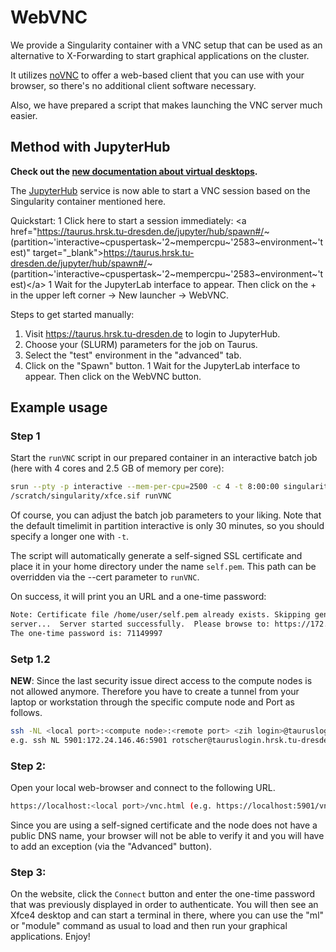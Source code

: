 # WebVNC

We provide a Singularity container with a VNC setup that can be used as an alternative to
X-Forwarding to start graphical applications on the cluster.

It utilizes [noVNC](https://novnc.com) to offer a web-based client that you can use with your
browser, so there's no additional client software necessary.

Also, we have prepared a script that makes launching the VNC server much easier.

## Method with JupyterHub

**Check out the [new documentation about virtual desktops](../software/virtual_desktops.md).**

The [JupyterHub](../software/jupyterhub.md) service is now able to start a VNC session based on the
Singularity container mentioned here.

Quickstart: 1 Click here to start a session immediately: \<a
href="<https://taurus.hrsk.tu-dresden.de/jupyter/hub/spawn#/>\~(partition\~'interactive\~cpuspertask\~'2\~mempercpu\~'2583\~environment\~'test)"
target="\_blank"><https://taurus.hrsk.tu-dresden.de/jupyter/hub/spawn#/>\~(partition\~'interactive\~cpuspertask\~'2\~mempercpu\~'2583\~environment\~'test)\</a>
1 Wait for the JupyterLab interface to appear. Then click on the + in the upper left corner -> New
launcher -> WebVNC.

Steps to get started manually:

1. Visit <https://taurus.hrsk.tu-dresden.de> to login to JupyterHub.
1. Choose your (SLURM) parameters for the job on Taurus.
1. Select the "test" environment in the "advanced" tab.
1. Click on the "Spawn" button. 1 Wait for the JupyterLab interface to appear. Then
click on the WebVNC button.

## Example usage

### Step 1

Start the `runVNC` script in our prepared container in an interactive batch job (here with 4 cores
and 2.5 GB of memory per core):

```Bash
srun --pty -p interactive --mem-per-cpu=2500 -c 4 -t 8:00:00 singularity exec
/scratch/singularity/xfce.sif runVNC
```

Of course, you can adjust the batch job parameters to your liking. Note that the default timelimit
in partition interactive is only 30 minutes, so you should specify a longer one with `-t`.

The script will automatically generate a self-signed SSL certificate and place it in your home
directory under the name `self.pem`. This path can be overridden via the --cert parameter to
`runVNC`.

On success, it will print you an URL and a one-time password:

```Bash
Note: Certificate file /home/user/self.pem already exists. Skipping generation.  Starting VNC
server...  Server started successfully.  Please browse to: https://172.24.146.46:5901/vnc.html
The one-time password is: 71149997
```

### Setp 1.2

**NEW**: Since the last security issue direct access to the compute nodes is not allowed anymore.
Therefore you have to create a tunnel from your laptop or workstation through the specific compute
node and Port as follows.

```Bash
ssh -NL <local port>:<compute node>:<remote port> <zih login>@tauruslogin.hrsk.tu-dresden.de
e.g. ssh NL 5901:172.24.146.46:5901 rotscher@tauruslogin.hrsk.tu-dresden.de
```

### Step 2:

Open your local web-browser and connect to the following URL.

```Bash
https://localhost:<local port>/vnc.html (e.g. https://localhost:5901/vnc.html)
```

Since you are using a self-signed certificate and the node does not have a public DNS name, your
browser will not be able to verify it and you will have to add an exception (via the "Advanced"
button).

### Step 3:

On the website, click the `Connect` button and enter the one-time password that was previously
displayed in order to authenticate. You will then see an Xfce4 desktop and can start a terminal in
there, where you can use the "ml" or "module" command as usual to load and then run your graphical
applications. Enjoy!
